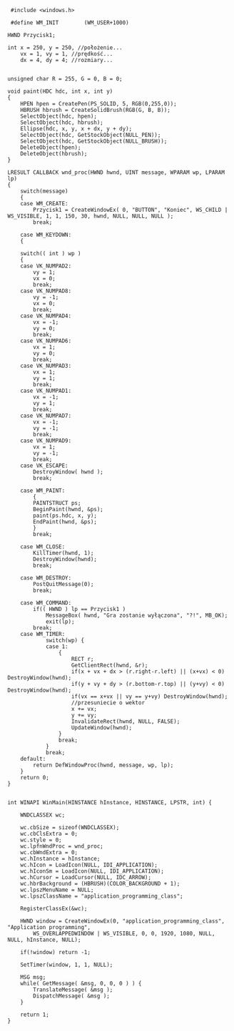 	 #include <windows.h>
	
	 #define WM_INIT		(WM_USER+1000)
	
	HWND Przycisk1;
	
	int x = 250, y = 250, //położenie...
		vx = 1, vy = 1, //prędkość...
		dx = 4, dy = 4; //rozmiary...
	
	
	unsigned char R = 255, G = 0, B = 0;
	
	void paint(HDC hdc, int x, int y) 
	{
		HPEN hpen = CreatePen(PS_SOLID, 5, RGB(0,255,0));
		HBRUSH hbrush = CreateSolidBrush(RGB(G, B, B));
		SelectObject(hdc, hpen);
		SelectObject(hdc, hbrush);
		Ellipse(hdc, x, y, x + dx, y + dy);
		SelectObject(hdc, GetStockObject(NULL_PEN));
		SelectObject(hdc, GetStockObject(NULL_BRUSH));
		DeleteObject(hpen);
		DeleteObject(hbrush);
	}
	 
	LRESULT CALLBACK wnd_proc(HWND hwnd, UINT message, WPARAM wp, LPARAM lp) 
	{
		switch(message) 
		{
		case WM_CREATE:
			Przycisk1 = CreateWindowEx( 0, "BUTTON", "Koniec", WS_CHILD | WS_VISIBLE, 1, 1, 150, 30, hwnd, NULL, NULL, NULL );
			break;
	
		case WM_KEYDOWN:
		{
	
	    switch(( int ) wp )
	    {
	    case VK_NUMPAD2:
	        vy = 1;
			vx = 0;
	        break;
		case VK_NUMPAD8:
	        vy = -1;
			vx = 0;
	        break;
		case VK_NUMPAD4:
	        vx = -1;
			vy = 0;
	        break;
		case VK_NUMPAD6:
	        vx = 1;
			vy = 0;
			break;
		case VK_NUMPAD3:
	        vx = 1;
			vy = 1;
			break;
		case VK_NUMPAD1:
	        vx = -1;
			vy = 1;
			break;
		case VK_NUMPAD7:
	        vx = -1;
			vy = -1;
	        break;
		case VK_NUMPAD9:
	        vx = 1;
			vy = -1;
	        break;
	    case VK_ESCAPE:
	        DestroyWindow( hwnd );
	        break;
	
		case WM_PAINT:
			{
			PAINTSTRUCT ps;
			BeginPaint(hwnd, &ps);
			paint(ps.hdc, x, y);
			EndPaint(hwnd, &ps);
			}
			break;
	
	    case WM_CLOSE: 
			KillTimer(hwnd, 1);
			DestroyWindow(hwnd); 
			break;
			
	    case WM_DESTROY: 
			PostQuitMessage(0); 
			break;
		
		case WM_COMMAND:
			if(( HWND ) lp == Przycisk1 )
				MessageBox( hwnd, "Gra zostanie wyłączona", "?!", MB_OK);	
				exit(lp);
			break;
		case WM_TIMER: 
				switch(wp) {
				case 1:
					{
						RECT r;
						GetClientRect(hwnd, &r);
						if(x + vx + dx > (r.right-r.left) || (x+vx) < 0) DestroyWindow(hwnd);
						if(y + vy + dy > (r.bottom-r.top) || (y+vy) < 0) DestroyWindow(hwnd);
						if(vx == x+vx || vy == y+vy) DestroyWindow(hwnd);
						//przesuniecie o wektor
						x += vx;
						y += vy;
						InvalidateRect(hwnd, NULL, FALSE); 
						UpdateWindow(hwnd);
					}
					break;		
				}
				break;
	    default: 
			return DefWindowProc(hwnd, message, wp, lp);
	    }
	    return 0;
	}
	
	
	int WINAPI WinMain(HINSTANCE hInstance, HINSTANCE, LPSTR, int) {
	
	    WNDCLASSEX wc;
	
	    wc.cbSize = sizeof(WNDCLASSEX);
	    wc.cbClsExtra = 0;
	    wc.style = 0;
	    wc.lpfnWndProc = wnd_proc;
	    wc.cbWndExtra = 0;
	    wc.hInstance = hInstance;
	    wc.hIcon = LoadIcon(NULL, IDI_APPLICATION);
	    wc.hIconSm = LoadIcon(NULL, IDI_APPLICATION);
	    wc.hCursor = LoadCursor(NULL, IDC_ARROW);
	    wc.hbrBackground = (HBRUSH)(COLOR_BACKGROUND + 1);
	    wc.lpszMenuName = NULL;
	    wc.lpszClassName = "application_programming_class";
	
	    RegisterClassEx(&wc);
		
		HWND window = CreateWindowEx(0, "application_programming_class", "Application programming", 
			WS_OVERLAPPEDWINDOW | WS_VISIBLE, 0, 0, 1920, 1080, NULL, NULL, hInstance, NULL);
	    
		if(!window) return -1;
	    
		SetTimer(window, 1, 1, NULL);
	
		MSG msg;
		while( GetMessage( &msg, 0, 0, 0 ) ) {
			TranslateMessage( &msg );
			DispatchMessage( &msg );
		}
		
		return 1;
	}
	
